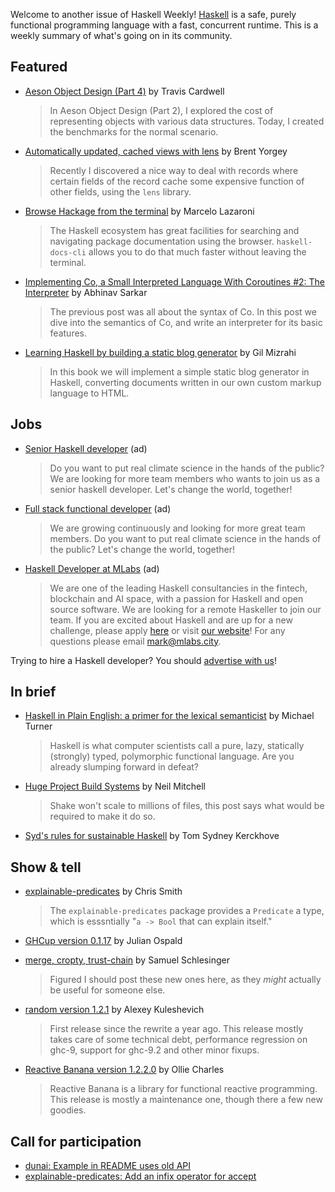 Welcome to another issue of Haskell Weekly!
[Haskell](https://www.haskell.org) is a safe, purely functional programming language with a fast, concurrent runtime.
This is a weekly summary of what's going on in its community.

## Featured

-   [Aeson Object Design (Part 4)](https://www.extrema.is/blog/2021/09/18/aeson-object-design-part-4) by Travis Cardwell
    > In Aeson Object Design (Part 2), I explored the cost of representing objects with various data structures. Today, I created the benchmarks for the normal scenario.

-   [Automatically updated, cached views with lens](https://byorgey.wordpress.com/2021/09/17/automatically-updated-cached-views-with-lens/) by Brent Yorgey
    > Recently I discovered a nice way to deal with records where certain fields of the record cache some expensive function of other fields, using the `lens` library.

-   [Browse Hackage from the terminal](https://lazamar.github.io/haskell-documentation-in-the-command-line/) by Marcelo Lazaroni
    > The Haskell ecosystem has great facilities for searching and navigating package documentation using the browser. `haskell-docs-cli` allows you to do that much faster without leaving the terminal.

-   [Implementing Co, a Small Interpreted Language With Coroutines #2: The Interpreter](https://abhinavsarkar.net/posts/implementing-co-2/) by Abhinav Sarkar
    > The previous post was all about the syntax of Co. In this post we dive into the semantics of Co, and write an interpreter for its basic features.

-   [Learning Haskell by building a static blog generator](https://soupi.github.io/learn-haskell-blog-generator/) by Gil Mizrahi
    > In this book we will implement a simple static blog generator in Haskell, converting documents written in our own custom markup language to HTML.

## Jobs

<!-- 2021-08-19 through 2021-10-07 -->
-   [Senior Haskell developer](https://careers.carboncloud.com/jobs/1293869-senior-haskell-developer) (ad)
    > Do you want to put real climate science in the hands of the public? We are looking for more team members who wants to join us as a senior haskell developer. Let's change the world, together!

<!-- 2021-08-19 through 2021-10-07 -->
-   [Full stack functional developer](https://careers.carboncloud.com/jobs/935115-on-site-developer-functional-programming) (ad)
    > We are growing continuously and looking for more great team members. Do you want to put real climate science in the hands of the public? Let's change the world, together!

<!-- Runs from 2021-09-23 to 2021-10-14. -->
- [Haskell Developer at MLabs](https://apply.workable.com/mlabs/j/63DAAA4AEF/) (ad)
  > We are one of the leading Haskell consultancies in the fintech, blockchain and AI space, with a passion for Haskell and open source software. We are looking for a remote Haskeller to join our team. If you are excited about Haskell and are up for a new challenge, please apply [here](https://apply.workable.com/mlabs/j/63DAAA4AEF/) or visit [our website](https://mlabs.city/)! For any questions please email <mark@mlabs.city>.

Trying to hire a Haskell developer?
You should [advertise with us](https://haskellweekly.news/advertising.html)!

## In brief

-   [Haskell in Plain English: a primer for the lexical semanticist](https://docs.google.com/document/d/1GIDWMbFBAaOZc-jxOu1Majt6UNzCpg4vxMGeydb421M/preview) by Michael Turner
    > Haskell is what computer scientists call a pure, lazy, statically (strongly) typed, polymorphic functional language. Are you already slumping forward in defeat?

-   [Huge Project Build Systems](https://neilmitchell.blogspot.com/2021/09/huge-project-build-systems.html) by Neil Mitchell
    > Shake won't scale to millions of files, this post says what would be required to make it do so.

-   [Syd's rules for sustainable Haskell](https://github.com/NorfairKing/syds-rules-for-sustainable-haskell/tree/f88c8e675b085d3038dfa89ca07c4654f5533e5d) by Tom Sydney Kerckhove

## Show & tell

-   [explainable-predicates](https://discourse.haskell.org/t/ann-explainable-predicates-predicates-that-can-explain-themselves/3261?u=taylorfausak) by Chris Smith
    > The `explainable-predicates` package provides a `Predicate` a type, which is esssntially "`a -> Bool` that can explain itself."

-   [GHCup version 0.1.17](https://discourse.haskell.org/t/ann-ghcup-0-1-17-release/3281?u=taylorfausak) by Julian Ospald

-   [merge, cropty, trust-chain](https://np.reddit.com/r/haskell/comments/pqzd2z/ann_merge_cropty_and_trustchain/) by Samuel Schlesinger
    > Figured I should post these new ones here, as they _might_ actually be useful for someone else.

-   [random version 1.2.1](https://np.reddit.com/r/haskell/comments/psm3vc/ann_random121_release/) by Alexey Kuleshevich
    > First release since the rewrite a year ago. This release mostly takes care of some technical debt, performance regression on ghc-9, support for ghc-9.2 and other minor fixups.

-   [Reactive Banana version 1.2.2.0](https://discourse.haskell.org/t/reactive-banana-1-2-2-0/3249?u=taylorfausak) by Ollie Charles
    > Reactive Banana is a library for functional reactive programming. This release is mostly a maintenance one, though there a few new goodies.

## Call for participation

-   [dunai: Example in README uses old API](https://github.com/ivanperez-keera/dunai/issues/258)
-   [explainable-predicates: Add an infix operator for accept](https://github.com/cdsmith/explainable-predicates/issues/6)
